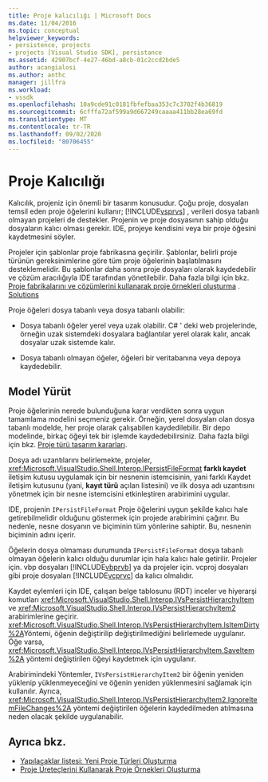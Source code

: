 ```yaml
---
title: Proje kalıcılığı | Microsoft Docs
ms.date: 11/04/2016
ms.topic: conceptual
helpviewer_keywords:
- persistence, projects
- projects [Visual Studio SDK], persistance
ms.assetid: 42907bcf-4e27-46bd-a8cb-01c2ccd2bde5
author: acangialosi
ms.author: anthc
manager: jillfra
ms.workload:
- vssdk
ms.openlocfilehash: 10a9cde91c0181fbfefbaa353c7c3702f4b36819
ms.sourcegitcommit: 6cfffa72af599a9d667249caaaa411bb28ea69fd
ms.translationtype: MT
ms.contentlocale: tr-TR
ms.lasthandoff: 09/02/2020
ms.locfileid: "80706455"
---
```

# <a name="project-persistence"></a>Proje Kalıcılığı
Kalıcılık, projeniz için önemli bir tasarım konusudur. Çoğu proje, dosyaları temsil eden proje öğelerini kullanır; [!INCLUDE[vsprvs](../../code-quality/includes/vsprvs_md.md)] , verileri dosya tabanlı olmayan projeleri de destekler. Projenin ve proje dosyasının sahip olduğu dosyaların kalıcı olması gerekir. IDE, projeye kendisini veya bir proje öğesini kaydetmesini söyler.

 Projeler için şablonlar proje fabrikasına geçirilir. Şablonlar, belirli proje türünün gereksinimlerine göre tüm proje öğelerinin başlatılmasını desteklemelidir. Bu şablonlar daha sonra proje dosyaları olarak kaydedebilir ve çözüm aracılığıyla IDE tarafından yönetilebilir. Daha fazla bilgi için bkz. [Proje fabrikalarını ve çözümlerini kullanarak proje örnekleri oluşturma](../../extensibility/internals/creating-project-instances-by-using-project-factories.md) . [Solutions](../../extensibility/internals/solutions-overview.md)

 Proje öğeleri dosya tabanlı veya dosya tabanlı olabilir:

- Dosya tabanlı öğeler yerel veya uzak olabilir. C# ' deki web projelerinde, örneğin uzak sistemdeki dosyalara bağlantılar yerel olarak kalır, ancak dosyalar uzak sistemde kalır.

- Dosya tabanlı olmayan öğeler, öğeleri bir veritabanına veya depoya kaydedebilir.

## <a name="commit-models"></a>Model Yürüt
 Proje öğelerinin nerede bulunduğuna karar verdikten sonra uygun tamamlama modelini seçmeniz gerekir. Örneğin, yerel dosyaları olan dosya tabanlı modelde, her proje olarak çalışabilen kaydedilebilir. Bir depo modelinde, birkaç öğeyi tek bir işlemde kaydedebilirsiniz. Daha fazla bilgi için bkz. [Proje türü tasarım kararları](../../extensibility/internals/project-type-design-decisions.md).

 Dosya adı uzantılarını belirlemekte, projeler, <xref:Microsoft.VisualStudio.Shell.Interop.IPersistFileFormat> **farklı kaydet** iletişim kutusu uygulamak için bir nesnenin istemcisinin, yani farklı Kaydet iletişim kutusunu (yani, **kayıt türü** açılan listesini) ve ilk dosya adı uzantısını yönetmek için bir nesne istemcisini etkinleştiren arabirimini uygular.

 IDE, projenin `IPersistFileFormat` Proje öğelerini uygun şekilde kalıcı hale getirebilmelidir olduğunu göstermek için projede arabirimini çağırır. Bu nedenle, nesne dosyanın ve biçiminin tüm yönlerine sahiptir. Bu, nesnenin biçiminin adını içerir.

 Öğelerin dosya olmaması durumunda `IPersistFileFormat` dosya tabanlı olmayan öğelerin kalıcı olduğu durumlar için hala kalıcı hale getirilir. Projeler için. vbp dosyaları [!INCLUDE[vbprvb](../../code-quality/includes/vbprvb_md.md)] ya da projeler için. vcproj dosyaları gibi proje dosyaları [!INCLUDE[vcprvc](../../code-quality/includes/vcprvc_md.md)] da kalıcı olmalıdır.

 Kaydet eylemleri için IDE, çalışan belge tablosunu (RDT) inceler ve hiyerarşi komutları <xref:Microsoft.VisualStudio.Shell.Interop.IVsPersistHierarchyItem> ve <xref:Microsoft.VisualStudio.Shell.Interop.IVsPersistHierarchyItem2> arabirimlerine geçirir. <xref:Microsoft.VisualStudio.Shell.Interop.IVsPersistHierarchyItem.IsItemDirty%2A>Yöntemi, öğenin değiştirilip değiştirilmediğini belirlemede uygulanır. Öğe varsa, <xref:Microsoft.VisualStudio.Shell.Interop.IVsPersistHierarchyItem.SaveItem%2A> yöntemi değiştirilen öğeyi kaydetmek için uygulanır.

 Arabirimindeki Yöntemler, `IVsPersistHierarchyItem2` bir öğenin yeniden yüklenip yüklenmeyeceğini ve öğenin yeniden yüklenmesini sağlamak için kullanılır. Ayrıca, <xref:Microsoft.VisualStudio.Shell.Interop.IVsPersistHierarchyItem2.IgnoreItemFileChanges%2A> yöntemi değiştirilen öğelerin kaydedilmeden atılmasına neden olacak şekilde uygulanabilir.

## <a name="see-also"></a>Ayrıca bkz.
- [Yapılacaklar listesi: Yeni Proje Türleri Oluşturma](../../extensibility/internals/checklist-creating-new-project-types.md)
- [Proje Üreteçlerini Kullanarak Proje Örnekleri Oluşturma](../../extensibility/internals/creating-project-instances-by-using-project-factories.md)
